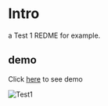 # Intro

a Test 1 REDME for example.

## demo

Click [here](https://nimacloner.github.io/GitHub-05/) to see demo

![Test1](https://next1code.ir/wp-content/uploads/2022/10/bootstrap.png)
